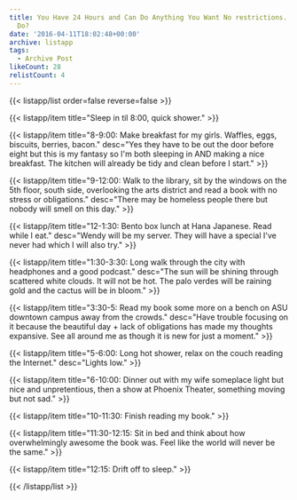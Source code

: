 ```yaml
---
title: You Have 24 Hours and Can Do Anything You Want No restrictions...what Do You
  Do?
date: '2016-04-11T18:02:48+00:00'
archive: listapp
tags: 
  - Archive Post
likeCount: 28
relistCount: 4
---
```



{{< listapp/list order=false reverse=false >}}

   {{< listapp/item title="Sleep in til 8:00, quick shower." >}}

   {{< listapp/item title="8-9:00: Make breakfast for my girls. Waffles, eggs, biscuits, berries, bacon."
      desc="Yes they have to be out the door before eight but this is my fantasy so I'm both sleeping in AND making a nice breakfast. The kitchen will already be tidy and clean before I start." >}}

   {{< listapp/item title="9-12:00: Walk to the library, sit by the windows on the 5th floor, south side, overlooking the arts district and read a book with no stress or obligations."
      desc="There may be homeless people there but nobody will smell on this day." >}}

   {{< listapp/item title="12-1:30: Bento box lunch at Hana Japanese. Read while I eat."
      desc="Wendy will be my server. They will have a special I've never had which I will also try." >}}

   {{< listapp/item title="1:30-3:30: Long walk through the city with headphones and a good podcast."
      desc="The sun will be shining through scattered white clouds. It will not be hot. The palo verdes will be raining gold and the cactus will be in bloom." >}}

   {{< listapp/item title="3:30-5: Read my book some more on a bench on ASU downtown campus away from the crowds."
      desc="Have trouble focusing on it because the beautiful day + lack of obligations has made my thoughts expansive. See all around me as though it is new for just a moment." >}}

   {{< listapp/item title="5-6:00: Long hot shower, relax on the couch reading the Internet."
      desc="Lights low." >}}

   {{< listapp/item title="6-10:00: Dinner out with my wife someplace light but nice and unpretentious, then a show at Phoenix Theater, something moving but not sad." >}}

   {{< listapp/item title="10-11:30: Finish reading my book." >}}

   {{< listapp/item title="11:30-12:15: Sit in bed and think about how overwhelmingly awesome the book was. Feel like the world will never be the same." >}}

   {{< listapp/item title="12:15: Drift off to sleep." >}}

{{< /listapp/list >}}
